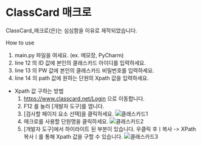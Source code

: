 # ClassCard 매크로
ClassCard_매크로(은)는 심심함을 이유로 제작되었습니다.

How to use
1. main.py 파일을 여세요. (ex. 메모장, PyCharm)
2. line 12 의 ID 값에 본인의 클래스카드 아이디를 입력하세요.
3. line 13 의 PW 값에 본인의 클래스카드 비밀번호를 입력하세요.
4. line 14 의 path 값에 원하는 단원의 Xpath 값을 입력하세요.
* Xpath 값 구하는 방법
  1. https://www.classcard.net/Login 으로 이동합니다.
  2. F12 를 눌러 [개발자 도구]를 엽니다.
  3. [검사할 페이지 요소 선택]을 클릭하세요.
  ![클래스카드1](https://media.discordapp.net/attachments/830246342491111485/1164925288082309230/image.png?ex=6544fc37&is=65328737&hm=aae2168b0d77d33e70eab6691f108fa3d5a4aac18d6493d2b479220ad2e119f9&=)
  4. 매크로를 사용할 단원명을 클릭하세요.
  ![클래스카드2](https://media.discordapp.net/attachments/830246342491111485/1164924599067218032/image.png?ex=6544fb93&is=65328693&hm=13c32a2ae50786d392923d63588f31e345811ded5062b10f30163f8e753881ab&=)
  5. [개발자 도구]에서 하이라이트 된 부분이 있습니다. 우클릭 후ㅣ복사 -> XPath 복사ㅣ를 통해 Xpath 값을 구할 수 있습니다.
  ![클래스카드3](https://media.discordapp.net/attachments/830246342491111485/1164926605022466078/image.png?ex=6544fd71&is=65328871&hm=457162cf5d4d25463a1d69b8f84a38d071838b6d8182393c2c0a0bcd513cee16&=)
  
